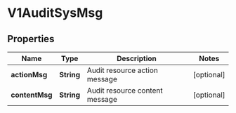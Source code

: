 # V1AuditSysMsg

## Properties
Name | Type | Description | Notes
------------ | ------------- | ------------- | -------------
**actionMsg** | **String** | Audit resource action message |  [optional]
**contentMsg** | **String** | Audit resource content message |  [optional]
